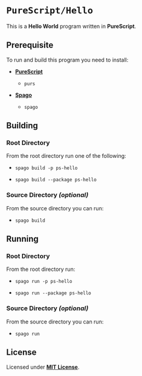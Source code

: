 # `PureScript/Hello`

This is a **Hello World** program written in **PureScript**.

## Prerequisite

To run and build this program you need to install:

* [**PureScript**](https://www.purescript.org/)
  * `purs`

* [**Spago**](https://github.com/purescript/spago#installation)
  * `spago`

## Building

### Root Directory

From the root directory run one of the following:

* ```
  spago build -p ps-hello
  ```
* ```
  spago build --package ps-hello
  ```

### Source Directory _(optional)_

From the source directory you can run:

* ```
  spago build
  ```

## Running

### Root Directory

From the root directory run:

* ```
  spago run -p ps-hello
  ```
* ```
  spago run --package ps-hello
  ```

### Source Directory _(optional)_

From the source directory you can run:

* ```
  spago run
  ```

## License

Licensed under [**MIT License**](LICENSE).
